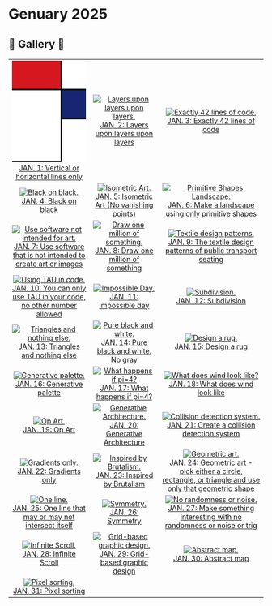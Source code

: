 # Genuary 2025

## 🌄 Gallery 🌄
<table>
  <tr>
    <td align="center">
      <a href="https://editor.p5js.org/surbhibhatia/sketches/I5gQ2wQKP">
        <img src="genuary_01/genuary_01_lines.png" alt="Vertical or horizontal lines only." width="200" height="200" />
        <br/>JAN. 1: Vertical or horizontal lines only
      </a>
    </td>
    <td align="center">
      <a href="#">
        <img src="genuary02/genuary02_layers.png" alt="Layers upon layers upon layers." width="200" height="200" />
        <br/>JAN. 2: Layers upon layers upon layers
      </a>
    </td>
    <td align="center">
      <a href="#">
        <img src="genuary03/genuary03_42lines.png" alt="Exactly 42 lines of code." width="200" height="200" />
        <br/>JAN. 3: Exactly 42 lines of code
      </a>
    </td>
  </tr>
  <tr>
    <td align="center">
      <a href="#">
        <img src="genuary04/genuary04_blackonblack.png" alt="Black on black." width="200" height="200" />
        <br/>JAN. 4: Black on black
      </a>
    </td>
    <td align="center">
      <a href="#">
        <img src="genuary05/genuary05_isometric.png" alt="Isometric Art." width="200" height="200" />
        <br/>JAN. 5: Isometric Art (No vanishing points)
      </a>
    </td>
    <td align="center">
      <a href="#">
        <img src="genuary06/genuary06_landscape.png" alt="Primitive Shapes Landscape." width="200" height="200" />
        <br/>JAN. 6: Make a landscape using only primitive shapes
      </a>
    </td>
  </tr>
  <tr>
    <td align="center">
      <a href="#">
        <img src="genuary07/genuary07_nonartsoftware.png" alt="Use software not intended for art." width="200" height="200" />
        <br/>JAN. 7: Use software that is not intended to create art or images
      </a>
    </td>
    <td align="center">
      <a href="#">
        <img src="genuary08/genuary08_million.png" alt="Draw one million of something." width="200" height="200" />
        <br/>JAN. 8: Draw one million of something
      </a>
    </td>
    <td align="center">
      <a href="#">
        <img src="genuary09/genuary09_transportpatterns.png" alt="Textile design patterns." width="200" height="200" />
        <br/>JAN. 9: The textile design patterns of public transport seating
      </a>
    </td>
  </tr>
  <tr>
    <td align="center">
      <a href="#">
        <img src="genuary10/genuary10_tau.png" alt="Using TAU in code." width="200" height="200" />
        <br/>JAN. 10: You can only use TAU in your code, no other number allowed
      </a>
    </td>
    <td align="center">
      <a href="#">
        <img src="genuary11/genuary11_impossible.png" alt="Impossible Day." width="200" height="200" />
        <br/>JAN. 11: Impossible day
      </a>
    </td>
    <td align="center">
      <a href="#">
        <img src="genuary12/genuary12_subdivision.png" alt="Subdivision." width="200" height="200" />
        <br/>JAN. 12: Subdivision
      </a>
    </td>
  </tr>
  <tr>
    <td align="center">
      <a href="#">
        <img src="genuary13/genuary13_triangles.png" alt="Triangles and nothing else." width="200" height="200" />
        <br/>JAN. 13: Triangles and nothing else
      </a>
    </td>
    <td align="center">
      <a href="#">
        <img src="genuary14/genuary14_blackwhite.png" alt="Pure black and white." width="200" height="200" />
        <br/>JAN. 14: Pure black and white. No gray
      </a>
    </td>
    <td align="center">
      <a href="#">
        <img src="genuary15/genuary15_rug.png" alt="Design a rug." width="200" height="200" />
        <br/>JAN. 15: Design a rug
      </a>
    </td>
  </tr>
  <tr>
    <td align="center">
      <a href="#">
        <img src="genuary16/genuary16_palette.png" alt="Generative palette." width="200" height="200" />
        <br/>JAN. 16: Generative palette
      </a>
    </td>
    <td align="center">
      <a href="#">
        <img src="genuary17/genuary17_pi4.png" alt="What happens if pi=4?" width="200" height="200" />
        <br/>JAN. 17: What happens if pi=4?
      </a>
    </td>
    <td align="center">
      <a href="#">
        <img src="genuary18/genuary18_wind.png" alt="What does wind look like?" width="200" height="200" />
        <br/>JAN. 18: What does wind look like
      </a>
    </td>
  </tr>
  <tr>
    <td align="center">
      <a href="#">
        <img src="genuary19/genuary19_opart.png" alt="Op Art." width="200" height="200" />
        <br/>JAN. 19: Op Art
      </a>
    </td>
    <td align="center">
      <a href="#">
        <img src="genuary20/genuary20_architecture.png" alt="Generative Architecture." width="200" height="200" />
        <br/>JAN. 20: Generative Architecture
      </a>
    </td>
    <td align="center">
      <a href="#">
        <img src="genuary21/genuary21_collision.png" alt="Collision detection system." width="200" height="200" />
        <br/>JAN. 21: Create a collision detection system
      </a>
    </td>
  </tr>
  <tr>
    <td align="center">
      <a href="#">
        <img src="genuary22/genuary22_gradients.png" alt="Gradients only." width="200" height="200" />
        <br/>JAN. 22: Gradients only
      </a>
    </td>
    <td align="center">
      <a href="#">
        <img src="genuary23/genuary23_brutalism.png" alt="Inspired by Brutalism." width="200" height="200" />
        <br/>JAN. 23: Inspired by Brutalism
      </a>
    </td>
    <td align="center">
      <a href="#">
        <img src="genuary24/genuary24_geometric.png" alt="Geometric art." width="200" height="200" />
        <br/>JAN. 24: Geometric art - pick either a circle, rectangle, or triangle and use only that geometric shape
      </a>
    </td>
  </tr>
  <tr>
    <td align="center">
      <a href="#">
        <img src="genuary25/genuary25_oneline.png" alt="One line." width="200" height="200" />
        <br/>JAN. 25: One line that may or may not intersect itself
      </a>
    </td>
    <td align="center">
      <a href="#">
        <img src="genuary26/genuary26_symmetry.png" alt="Symmetry." width="200" height="200" />
        <br/>JAN. 26: Symmetry
      </a>
    </td>
    <td align="center">
      <a href="#">
        <img src="genuary27/genuary27_norandomness.png" alt="No randomness or noise." width="200" height="200" />
        <br/>JAN. 27: Make something interesting with no randomness or noise or trig
      </a>
    </td>
  </tr>
  <tr>
    <td align="center">
      <a href="#">
        <img src="genuary28/genuary28_infinite.png" alt="Infinite Scroll." width="200" height="200" />
        <br/>JAN. 28: Infinite Scroll
      </a>
    </td>
    <td align="center">
      <a href="#">
        <img src="genuary29/genuary29_grid.png" alt="Grid-based graphic design." width="200" height="200" />
        <br/>JAN. 29: Grid-based graphic design
      </a>
    </td>
    <td align="center">
      <a href="#">
        <img src="genuary30/genuary30_abstractmap.png" alt="Abstract map." width="200" height="200" />
        <br/>JAN. 30: Abstract map
      </a>
    </td>
  </tr>
  <tr>
    <td align="center">
      <a href="#">
        <img src="genuary31/genuary31_pixel.png" alt="Pixel sorting." width="200" height="200" />
        <br/>JAN. 31: Pixel sorting
      </a>
    </td>
  </tr>
</table>
